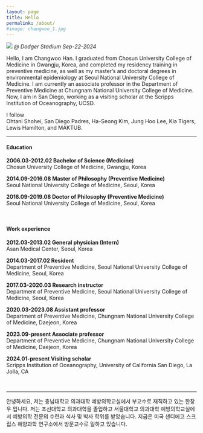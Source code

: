 ```yaml
---
layout: page
title: Hello
permalink: /about/
#image: changwoo_1.jpg
---
```


![]({{site.baseurl}}/images/1_hello_changwoo.jpg)
*@ Dodger Stadium Sep-22-2024*


Hello, I am Changwoo Han. I graduated from Chosun University College of Medicine in Gwangju, Korea, and completed my residency training in preventive medicine, as well as my master’s and doctoral degrees in environmental epidemiology at Seoul National University College of Medicine. I am currently an associate professor in the Department of Preventive Medicine at Chungnam National University College of Medicine. Now, I am in San Diego, working as a visiting scholar at the Scripps Institution of Oceanography, UCSD.


I follow <br>
Ohtani Shohei, San Diego Padres, Ha-Seong Kim, Jung Hoo Lee, Kia Tigers, Lewis Hamilton, and MAKTUB.

***

#### Education
<b>2006.03-2012.02 Bachelor of Science (Medicine)</b><br>
Chosun University College of Medicine, Gwangju, Korea

<b>2014.09-2016.08 Master of Philosophy (Preventive Medicine) </b><br>
Seoul National University College of Medicine, Seoul, Korea <br>		

<b>2016.09-2019.08 Doctor of Philosophy (Preventive Medicine) </b><br>
Seoul National University College of Medicine, Seoul, Korea 

<br>

#### Work experience

<b>2012.03-2013.02 General physician (Intern)</b><br>
Asan Medical Center, Seoul, Korea 

<b>2014.03-2017.02 Resident</b><br>
Department of Preventive Medicine, Seoul National University College of Medicine, Seoul, Korea

<b>2017.03-2020.03 Research instructor</b><br>
Department of Preventive Medicine, Seoul National University College of Medicine, Seoul, Korea

<b>2020.03-2023.08 Assistant professor</b><br>
Department of Preventive Medicine, Chungnam National University College of Medicine, Daejeon, Korea

<b>2023.09-present Associate professor</b><br>
Department of Preventive Medicine, Chungnam National University College of Medicine, Daejeon, Korea

<b>2024.01-present Visiting scholar</b><br>
Scripps Institution of Oceanography, University of California San Diego, La Jolla, CA

<br>

***
안녕하세요, 저는 충남대학교 의과대학 예방의학교실에서 부교수로 재직하고 있는 한창우 입니다. 저는 조선대학교 의과대학을 졸업하고 서울대학교 의과대학 예방의학교실에서 예방의학 전문의 수련과 석사 및 박사 학위를 받았습니다. 지금은 미국 샌디에고 스크립스 해양과학 연구소에서 방문교수로 일하고 있습니다.  